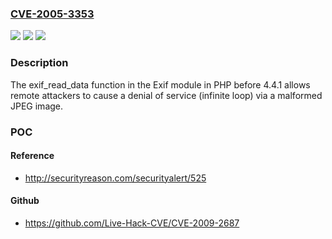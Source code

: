 ### [CVE-2005-3353](https://cve.mitre.org/cgi-bin/cvename.cgi?name=CVE-2005-3353)
![](https://img.shields.io/static/v1?label=Product&message=n%2Fa&color=blue)
![](https://img.shields.io/static/v1?label=Version&message=n%2Fa&color=blue)
![](https://img.shields.io/static/v1?label=Vulnerability&message=n%2Fa&color=brighgreen)

### Description

The exif_read_data function in the Exif module in PHP before 4.4.1 allows remote attackers to cause a denial of service (infinite loop) via a malformed JPEG image.

### POC

#### Reference
- http://securityreason.com/securityalert/525

#### Github
- https://github.com/Live-Hack-CVE/CVE-2009-2687


